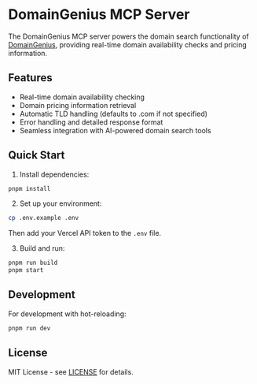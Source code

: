 # DomainGenius MCP Server

The DomainGenius MCP server powers the domain search functionality of [DomainGenius](https://domaingenius.ch/), providing real-time domain availability checks and pricing information.

## Features

- Real-time domain availability checking
- Domain pricing information retrieval
- Automatic TLD handling (defaults to .com if not specified)
- Error handling and detailed response format
- Seamless integration with AI-powered domain search tools

## Quick Start

1. Install dependencies:
```bash
pnpm install
```

2. Set up your environment:
```bash
cp .env.example .env
```
Then add your Vercel API token to the `.env` file.

3. Build and run:
```bash
pnpm run build
pnpm start
```

## Development

For development with hot-reloading:
```bash
pnpm run dev
```

## License

MIT License - see [LICENSE](LICENSE) for details. 